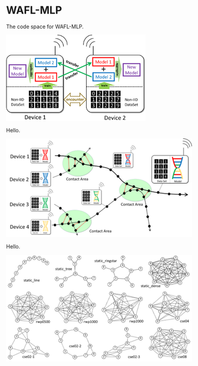 # WAFL-MLP

The code space for WAFL-MLP.


<img src="./assets/wafl_overview.png" width="75%">


Hello.


<img src="./assets/wafl_contact_model_aggregation.png">

Hello.

<img src="./assets/contact_pattern.png">



